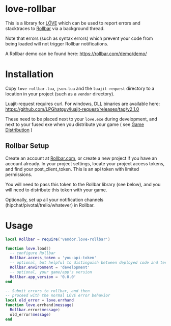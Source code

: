 love-rollbar
============
This is a library for [LÖVE](http://love2d.org) which can be used to
report errors and stacktraces to [Rollbar](http://rollbar.com) 
via a background thread.

Note that errors (such as syntax errors) which prevent your code from being
loaded will not trigger Rollbar notifications.

A Rollbar demo can be found here: https://rollbar.com/demo/demo/

Installation
============
Copy `love-rollbar.lua`, `json.lua` and the `luajit-request` directory to a location in your project (such as a `vendor` directory).

Luajit-request requires curl. For windows, DLL binaries are available here: https://github.com/LPGhatguy/luajit-request/releases/tag/v2.1.0

These need to be placed next to your `love.exe` during development, and next to your fused exe when you distribute your game 
( see [Game Distribution](https://github.com/LPGhatguy/luajit-request/releases/tag/v2.1.0) )

Rollbar Setup
-------------

Create an account at [Rollbar.com](http://rollbar.com), or create a new project if you have an account already. 
In your project settings, locate your project access tokens, and find your post_client_token. This is an api token with limited permissions.

You will need to pass this token to the Rollbar library (see below), and you will need to distribute this token with your game.

Optionally, set up all your notification channels (hipchat/pivotal/trello/whatever) in Rollbar.

Usage
=====

```lua
local Rollbar = require('vendor.love-rollbar')

function love.load()
  -- configure Rollbar
  Rollbar.access_token = 'you-api-token'
  -- optional, but helpful to distinguish between deployed code and testing code
  Rollbar.environment = 'development'
  -- optional, your game/app's version
  Rollbar.app_version = '0.0.0'
end

-- Submit errors to rollbar, and then
-- proceed with the normal LÖVE error behavior
local old_error = love.errhand
function love.errhand(message)
  Rollbar.error(message)
  old_error(message)
end
```
